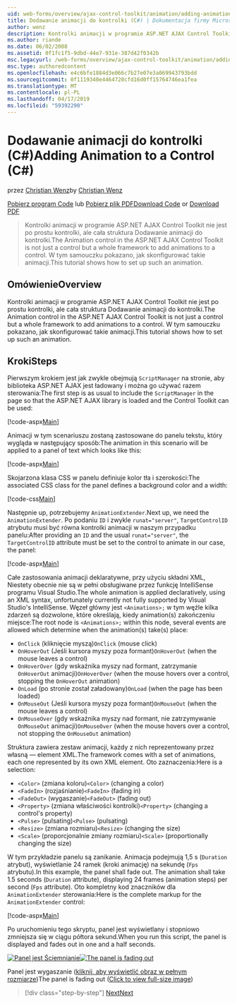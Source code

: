 ```yaml
---
uid: web-forms/overview/ajax-control-toolkit/animation/adding-animation-to-a-control-cs
title: Dodawanie animacji do kontrolki (C#) | Dokumentacja firmy Microsoft
author: wenz
description: Kontrolki animacji w programie ASP.NET AJAX Control Toolkit nie jest po prostu kontrolki, ale cała struktura Dodawanie animacji do kontrolki. Ten samouczek pokazuje, jak...
ms.author: riande
ms.date: 06/02/2008
ms.assetid: 0f1fc1f5-9dbd-44e7-931e-387d42f0342b
msc.legacyurl: /web-forms/overview/ajax-control-toolkit/animation/adding-animation-to-a-control-cs
msc.type: authoredcontent
ms.openlocfilehash: e4c6bfe1884d3e066c7b27e07e3a069943793bdd
ms.sourcegitcommit: 0f1119340e4464720cfd16d0ff15764746ea1fea
ms.translationtype: MT
ms.contentlocale: pl-PL
ms.lasthandoff: 04/17/2019
ms.locfileid: "59392290"
---
```

# <a name="adding-animation-to-a-control-c"></a><span data-ttu-id="75cc5-104">Dodawanie animacji do kontrolki (C#)</span><span class="sxs-lookup"><span data-stu-id="75cc5-104">Adding Animation to a Control (C#)</span></span>

<span data-ttu-id="75cc5-105">przez [Christian Wenz](https://github.com/wenz)</span><span class="sxs-lookup"><span data-stu-id="75cc5-105">by [Christian Wenz](https://github.com/wenz)</span></span>

<span data-ttu-id="75cc5-106">[Pobierz program Code](http://download.microsoft.com/download/f/9/a/f9a26acd-8df4-4484-8a18-199e4598f411/Animation1.cs.zip) lub [Pobierz plik PDF](http://download.microsoft.com/download/6/7/1/6718d452-ff89-4d3f-a90e-c74ec2d636a3/animation1CS.pdf)</span><span class="sxs-lookup"><span data-stu-id="75cc5-106">[Download Code](http://download.microsoft.com/download/f/9/a/f9a26acd-8df4-4484-8a18-199e4598f411/Animation1.cs.zip) or [Download PDF](http://download.microsoft.com/download/6/7/1/6718d452-ff89-4d3f-a90e-c74ec2d636a3/animation1CS.pdf)</span></span>

> <span data-ttu-id="75cc5-107">Kontrolki animacji w programie ASP.NET AJAX Control Toolkit nie jest po prostu kontrolki, ale cała struktura Dodawanie animacji do kontrolki.</span><span class="sxs-lookup"><span data-stu-id="75cc5-107">The Animation control in the ASP.NET AJAX Control Toolkit is not just a control but a whole framework to add animations to a control.</span></span> <span data-ttu-id="75cc5-108">W tym samouczku pokazano, jak skonfigurować takie animacji.</span><span class="sxs-lookup"><span data-stu-id="75cc5-108">This tutorial shows how to set up such an animation.</span></span>


## <a name="overview"></a><span data-ttu-id="75cc5-109">Omówienie</span><span class="sxs-lookup"><span data-stu-id="75cc5-109">Overview</span></span>

<span data-ttu-id="75cc5-110">Kontrolki animacji w programie ASP.NET AJAX Control Toolkit nie jest po prostu kontrolki, ale cała struktura Dodawanie animacji do kontrolki.</span><span class="sxs-lookup"><span data-stu-id="75cc5-110">The Animation control in the ASP.NET AJAX Control Toolkit is not just a control but a whole framework to add animations to a control.</span></span> <span data-ttu-id="75cc5-111">W tym samouczku pokazano, jak skonfigurować takie animacji.</span><span class="sxs-lookup"><span data-stu-id="75cc5-111">This tutorial shows how to set up such an animation.</span></span>

## <a name="steps"></a><span data-ttu-id="75cc5-112">Kroki</span><span class="sxs-lookup"><span data-stu-id="75cc5-112">Steps</span></span>

<span data-ttu-id="75cc5-113">Pierwszym krokiem jest jak zwykle obejmują `ScriptManager` na stronie, aby biblioteka ASP.NET AJAX jest ładowany i można go używać razem sterowania:</span><span class="sxs-lookup"><span data-stu-id="75cc5-113">The first step is as usual to include the `ScriptManager` in the page so that the ASP.NET AJAX library is loaded and the Control Toolkit can be used:</span></span>

[!code-aspx[Main](adding-animation-to-a-control-cs/samples/sample1.aspx)]

<span data-ttu-id="75cc5-114">Animacji w tym scenariuszu zostaną zastosowane do panelu tekstu, który wygląda w następujący sposób:</span><span class="sxs-lookup"><span data-stu-id="75cc5-114">The animation in this scenario will be applied to a panel of text which looks like this:</span></span>

[!code-aspx[Main](adding-animation-to-a-control-cs/samples/sample2.aspx)]

<span data-ttu-id="75cc5-115">Skojarzona klasa CSS w panelu definiuje kolor tła i szerokości:</span><span class="sxs-lookup"><span data-stu-id="75cc5-115">The associated CSS class for the panel defines a background color and a width:</span></span>

[!code-css[Main](adding-animation-to-a-control-cs/samples/sample3.css)]

<span data-ttu-id="75cc5-116">Następnie up, potrzebujemy `AnimationExtender`.</span><span class="sxs-lookup"><span data-stu-id="75cc5-116">Next up, we need the `AnimationExtender`.</span></span> <span data-ttu-id="75cc5-117">Po podaniu `ID` i zwykle `runat="server"`, `TargetControlID` atrybutu musi być równa kontrolki animacji w naszym przypadku panelu:</span><span class="sxs-lookup"><span data-stu-id="75cc5-117">After providing an `ID` and the usual `runat="server"`, the `TargetControlID` attribute must be set to the control to animate in our case, the panel:</span></span>

[!code-aspx[Main](adding-animation-to-a-control-cs/samples/sample4.aspx)]

<span data-ttu-id="75cc5-118">Całe zastosowania animacji deklaratywne, przy użyciu składni XML, Niestety obecnie nie są w pełni obsługiwane przez funkcję IntelliSense programu Visual Studio.</span><span class="sxs-lookup"><span data-stu-id="75cc5-118">The whole animation is applied declaratively, using an XML syntax, unfortunately currently not fully supported by Visual Studio's IntelliSense.</span></span> <span data-ttu-id="75cc5-119">Węzeł główny jest `<Animations>;` w tym węźle kilka zdarzeń są dozwolone, które określają, kiedy animation(s) zakończeniu miejsce:</span><span class="sxs-lookup"><span data-stu-id="75cc5-119">The root node is `<Animations>;` within this node, several events are allowed which determine when the animation(s) take(s) place:</span></span>

- <span data-ttu-id="75cc5-120">`OnClick` (kliknięcie myszą)</span><span class="sxs-lookup"><span data-stu-id="75cc5-120">`OnClick` (mouse click)</span></span>
- <span data-ttu-id="75cc5-121">`OnHoverOut` (Jeśli kursora myszy poza formant)</span><span class="sxs-lookup"><span data-stu-id="75cc5-121">`OnHoverOut` (when the mouse leaves a control)</span></span>
- <span data-ttu-id="75cc5-122">`OnHoverOver` (gdy wskaźnika myszy nad formant, zatrzymanie `OnHoverOut` animacji)</span><span class="sxs-lookup"><span data-stu-id="75cc5-122">`OnHoverOver` (when the mouse hovers over a control, stopping the `OnHoverOut` animation)</span></span>
- <span data-ttu-id="75cc5-123">`OnLoad` (po stronie został załadowany)</span><span class="sxs-lookup"><span data-stu-id="75cc5-123">`OnLoad` (when the page has been loaded)</span></span>
- <span data-ttu-id="75cc5-124">`OnMouseOut` (Jeśli kursora myszy poza formant)</span><span class="sxs-lookup"><span data-stu-id="75cc5-124">`OnMouseOut` (when the mouse leaves a control)</span></span>
- <span data-ttu-id="75cc5-125">`OnMouseOver` (gdy wskaźnika myszy nad formant, nie zatrzymywanie `OnMouseOut` animacji)</span><span class="sxs-lookup"><span data-stu-id="75cc5-125">`OnMouseOver` (when the mouse hovers over a control, not stopping the `OnMouseOut` animation)</span></span>

<span data-ttu-id="75cc5-126">Struktura zawiera zestaw animacji, każdy z nich reprezentowany przez własną — element XML.</span><span class="sxs-lookup"><span data-stu-id="75cc5-126">The framework comes with a set of animations, each one represented by its own XML element.</span></span> <span data-ttu-id="75cc5-127">Oto zaznaczenia:</span><span class="sxs-lookup"><span data-stu-id="75cc5-127">Here is a selection:</span></span>

- <span data-ttu-id="75cc5-128">`<Color>` (zmiana koloru)</span><span class="sxs-lookup"><span data-stu-id="75cc5-128">`<Color>` (changing a color)</span></span>
- <span data-ttu-id="75cc5-129">`<FadeIn>` (rozjaśnianie)</span><span class="sxs-lookup"><span data-stu-id="75cc5-129">`<FadeIn>` (fading in)</span></span>
- <span data-ttu-id="75cc5-130">`<FadeOut>` (wygaszanie)</span><span class="sxs-lookup"><span data-stu-id="75cc5-130">`<FadeOut>` (fading out)</span></span>
- <span data-ttu-id="75cc5-131">`<Property>` (zmiana właściwości kontrolki)</span><span class="sxs-lookup"><span data-stu-id="75cc5-131">`<Property>` (changing a control's property)</span></span>
- <span data-ttu-id="75cc5-132">`<Pulse>` (pulsating)</span><span class="sxs-lookup"><span data-stu-id="75cc5-132">`<Pulse>` (pulsating)</span></span>
- <span data-ttu-id="75cc5-133">`<Resize>` (zmiana rozmiaru)</span><span class="sxs-lookup"><span data-stu-id="75cc5-133">`<Resize>` (changing the size)</span></span>
- <span data-ttu-id="75cc5-134">`<Scale>` (proporcjonalnie zmiany rozmiaru)</span><span class="sxs-lookup"><span data-stu-id="75cc5-134">`<Scale>` (proportionally changing the size)</span></span>

<span data-ttu-id="75cc5-135">W tym przykładzie panelu są zanikanie. Animacja podejmują 1,5 s (`Duration` atrybut), wyświetlanie 24 ramek (kroki animację) na sekundę (`Fps` atrybutu).</span><span class="sxs-lookup"><span data-stu-id="75cc5-135">In this example, the panel shall fade out. The animation shall take 1.5 seconds (`Duration` attribute), displaying 24 frames (animation steps) per second (`Fps` attribute).</span></span> <span data-ttu-id="75cc5-136">Oto kompletny kod znaczników dla `AnimationExtender` sterowania:</span><span class="sxs-lookup"><span data-stu-id="75cc5-136">Here is the complete markup for the `AnimationExtender` control:</span></span>

[!code-aspx[Main](adding-animation-to-a-control-cs/samples/sample5.aspx)]

<span data-ttu-id="75cc5-137">Po uruchomieniu tego skryptu, panel jest wyświetlany i stopniowo zmniejsza się w ciągu półtora sekund.</span><span class="sxs-lookup"><span data-stu-id="75cc5-137">When you run this script, the panel is displayed and fades out in one and a half seconds.</span></span>


<span data-ttu-id="75cc5-138">[![Panel jest Ściemnianie](adding-animation-to-a-control-cs/_static/image2.png)](adding-animation-to-a-control-cs/_static/image1.png)</span><span class="sxs-lookup"><span data-stu-id="75cc5-138">[![The panel is fading out](adding-animation-to-a-control-cs/_static/image2.png)](adding-animation-to-a-control-cs/_static/image1.png)</span></span>

<span data-ttu-id="75cc5-139">Panel jest wygaszanie ([kliknij, aby wyświetlić obraz w pełnym rozmiarze](adding-animation-to-a-control-cs/_static/image3.png))</span><span class="sxs-lookup"><span data-stu-id="75cc5-139">The panel is fading out ([Click to view full-size image](adding-animation-to-a-control-cs/_static/image3.png))</span></span>

> [!div class="step-by-step"]
> [<span data-ttu-id="75cc5-140">Next</span><span class="sxs-lookup"><span data-stu-id="75cc5-140">Next</span></span>](executing-several-animations-at-the-same-time-cs.md)
